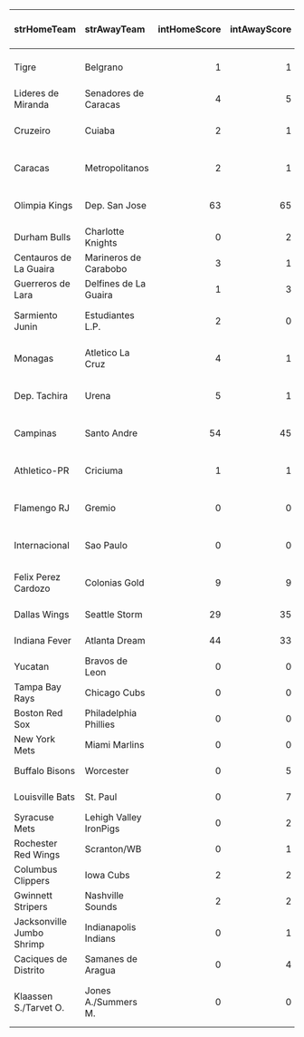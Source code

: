 | strHomeTeam               | strAwayTeam            |   intHomeScore |   intAwayScore | strStatus     | strCountry        | strLeague                       | strSport   | Rating   | TV Listing Link                                                                                                 |
|:--------------------------|:-----------------------|---------------:|---------------:|:--------------|:------------------|:--------------------------------|:-----------|:---------|:----------------------------------------------------------------------------------------------------------------|
| Tigre                     | Belgrano               |              1 |              1 | 80            | ARGENTINA         | Liga Profesional                | football   | 58       | <a href="https://www.livesoccertv.com/schedules/">Live Soccer TV</a>                                            |
| Lideres de Miranda        | Senadores de Caracas   |              4 |              5 | 6th Inning    | VENEZUELA         | LMBP                            | baseball   | 54       | <a href="https://www.youtube.com/@LMBPVE/streams">YouTube</a>                                                   |
| Cruzeiro                  | Cuiaba                 |              2 |              1 | 79            | BRAZIL            | Serie A                         | football   | 54       | <a href="https://www.livesoccertv.com/schedules/">Live Soccer TV</a>                                            |
| Caracas                   | Metropolitanos         |              2 |              1 | 80            | VENEZUELA         | Copa Venezuela                  | football   | 42       | <a href="https://www.livesoccertv.com/schedules/">Live Soccer TV</a>                                            |
| Olimpia Kings             | Dep. San Jose          |             63 |             65 | 4th Quarter 2 | PARAGUAY          | LNB - Apertura - Winners        | basketball | 40       | -                                                                                                               |
| Durham Bulls              | Charlotte Knights      |              0 |              2 | 5th Inning    | USA               | IL - First stage                | baseball   | 27       | <a href="http://milb.tv/">MiLB.TV</a>                                                                           |
| Centauros de La Guaira    | Marineros de Carabobo  |              3 |              1 | 5th Inning    | VENEZUELA         | LMBP                            | baseball   | 27       | <a href="https://www.youtube.com/@LMBPVE/streams">YouTube</a>                                                   |
| Guerreros de Lara         | Delfines de La Guaira  |              1 |              3 | 5th Inning    | VENEZUELA         | LMBP                            | baseball   | 27       | <a href="https://www.youtube.com/@LMBPVE/streams">YouTube</a>                                                   |
| Sarmiento Junin           | Estudiantes L.P.       |              2 |              0 | 73            | ARGENTINA         | Liga Profesional                | football   | 23       | <a href="https://www.livesoccertv.com/schedules/">Live Soccer TV</a>                                            |
| Monagas                   | Atletico La Cruz       |              4 |              1 | 77            | VENEZUELA         | Copa Venezuela                  | football   | 23       | <a href="https://www.livesoccertv.com/schedules/">Live Soccer TV</a>                                            |
| Dep. Tachira              | Urena                  |              5 |              1 | 79            | VENEZUELA         | Copa Venezuela                  | football   | 18       | <a href="https://www.livesoccertv.com/schedules/">Live Soccer TV</a>                                            |
| Campinas                  | Santo Andre            |             54 |             45 | 3rd Quarter 5 | BRAZIL            | LBF Women - Play Offs           | basketball | -2       | <a href="https://www.youtube.com/@LiveBasketballBR/streams">YouTube</a>                                         |
| Athletico-PR              | Criciuma               |              1 |              1 | 37            | BRAZIL            | Serie A                         | football   |          | <a href="https://www.livesoccertv.com/schedules/">Live Soccer TV</a>                                            |
| Flamengo RJ               | Gremio                 |              0 |              0 | 38            | BRAZIL            | Serie A                         | football   |          | <a href="https://www.livesoccertv.com/schedules/">Live Soccer TV</a>                                            |
| Internacional             | Sao Paulo              |              0 |              0 | 34            | BRAZIL            | Serie A                         | football   |          | <a href="https://www.livesoccertv.com/schedules/">Live Soccer TV</a>                                            |
| Felix Perez Cardozo       | Colonias Gold          |              9 |              9 | 1st Quarter 4 | PARAGUAY          | LNB - Apertura - Winners        | basketball |          | -                                                                                                               |
| Dallas Wings              | Seattle Storm          |             29 |             35 | 2nd Quarter 5 | USA               | WNBA                            | basketball |          | <a href="https://www.wnba.com/schedule?season=2024&month=all">WNBA Schedule</a>                                 |
| Indiana Fever             | Atlanta Dream          |             44 |             33 | 2nd Quarter 5 | USA               | WNBA                            | basketball |          | <a href="https://www.wnba.com/schedule?season=2024&month=all">WNBA Schedule</a>                                 |
| Yucatan                   | Bravos de Leon         |              0 |              0 | 2nd Inning    | MEXICO            | LMB                             | baseball   |          | <a href="https://www.youtube.com/results?search_query=liga+mexicana+de+beisbol&sp=EgJAAQ%253D%253D">YouTube</a> |
| Tampa Bay Rays            | Chicago Cubs           |              0 |              0 | 4th Inning    | USA               | MLB                             | baseball   |          | <a href="https://www.mlb.com/schedule">MLB Schedule</a>                                                         |
| Boston Red Sox            | Philadelphia Phillies  |              0 |              0 | 2nd Inning    | USA               | MLB                             | baseball   |          | <a href="https://www.mlb.com/schedule">MLB Schedule</a>                                                         |
| New York Mets             | Miami Marlins          |              0 |              0 | 3rd Inning    | USA               | MLB                             | baseball   |          | <a href="https://www.mlb.com/schedule">MLB Schedule</a>                                                         |
| Buffalo Bisons            | Worcester              |              0 |              5 | 4th Inning    | USA               | IL - First stage                | baseball   |          | <a href="http://milb.tv/">MiLB.TV</a>                                                                           |
| Louisville Bats           | St. Paul               |              0 |              7 | 4th Inning    | USA               | IL - First stage                | baseball   |          | <a href="http://milb.tv/">MiLB.TV</a>                                                                           |
| Syracuse Mets             | Lehigh Valley IronPigs |              0 |              2 | 4th Inning    | USA               | IL - First stage                | baseball   |          | <a href="http://milb.tv/">MiLB.TV</a>                                                                           |
| Rochester Red Wings       | Scranton/WB            |              0 |              1 | 4th Inning    | USA               | IL - First stage                | baseball   |          | <a href="http://milb.tv/">MiLB.TV</a>                                                                           |
| Columbus Clippers         | Iowa Cubs              |              2 |              2 | 2nd Inning    | USA               | IL - First stage                | baseball   |          | <a href="http://milb.tv/">MiLB.TV</a>                                                                           |
| Gwinnett Stripers         | Nashville Sounds       |              2 |              2 | 2nd Inning    | USA               | IL - First stage                | baseball   |          | <a href="http://milb.tv/">MiLB.TV</a>                                                                           |
| Jacksonville Jumbo Shrimp | Indianapolis Indians   |              0 |              1 | 3rd Inning    | USA               | IL - First stage                | baseball   |          | <a href="http://milb.tv/">MiLB.TV</a>                                                                           |
| Caciques de Distrito      | Samanes de Aragua      |              0 |              4 | 2nd Inning    | VENEZUELA         | LMBP                            | baseball   |          | <a href="https://www.youtube.com/@LMBPVE/streams">YouTube</a>                                                   |
| Klaassen S./Tarvet O.     | Jones A./Summers M.    |              0 |              0 | Set 1         | ITF MEN - DOUBLES | M15 San Diego, CA 3 (USA), hard | tennis     |          | <a href="https://live.itftennis.com/en/live-streams/">ITF Live Streams</a>                                      |